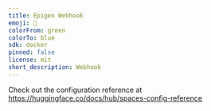 ```yaml
---
title: Epigen Webhook
emoji: 🐨
colorFrom: green
colorTo: blue
sdk: docker
pinned: false
license: mit
short_description: Webhook
---
```


Check out the configuration reference at https://huggingface.co/docs/hub/spaces-config-reference
